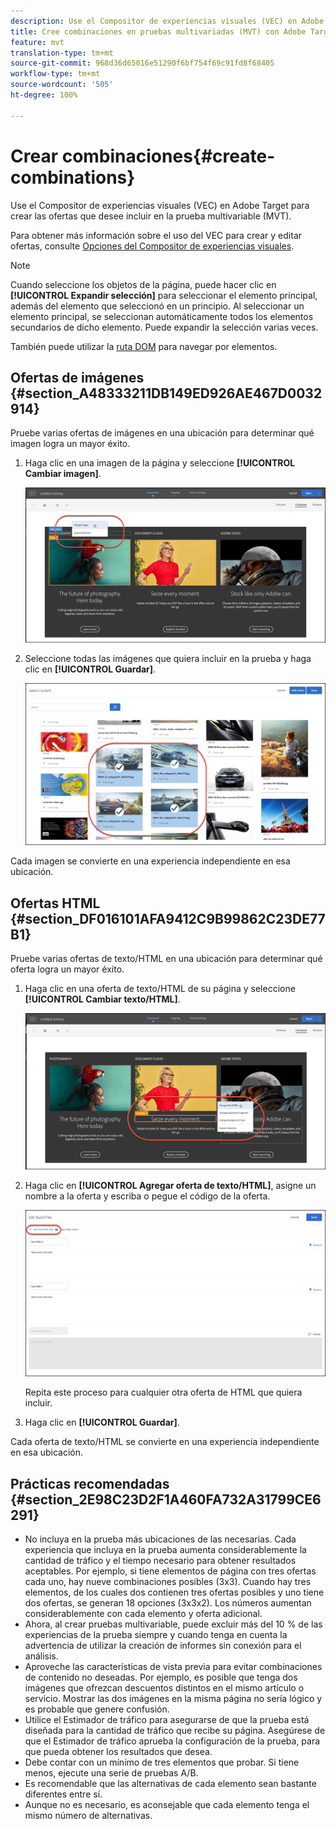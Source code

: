 ```yaml
---
description: Use el Compositor de experiencias visuales (VEC) en Adobe Target para crear las ofertas que desee incluir en la prueba multivariable (MVT).
title: Cree combinaciones en pruebas multivariadas (MVT) con Adobe Target
feature: mvt
translation-type: tm+mt
source-git-commit: 968d36d65016e51290f6bf754f69c91fd8f68405
workflow-type: tm+mt
source-wordcount: '505'
ht-degree: 100%

---
```



# Crear combinaciones{#create-combinations}

Use el Compositor de experiencias visuales (VEC) en Adobe Target para crear las ofertas que desee incluir en la prueba multivariable (MVT).

Para obtener más información sobre el uso del VEC para crear y editar ofertas, consulte [Opciones del Compositor de experiencias visuales](/help/c-experiences/c-visual-experience-composer/viztarget-options.md).

>[!NOTE]
>
>Cuando seleccione los objetos de la página, puede hacer clic en **[!UICONTROL Expandir selección]** para seleccionar el elemento principal, además del elemento que seleccionó en un principio. Al seleccionar un elemento principal, se seleccionan automáticamente todos los elementos secundarios de dicho elemento. Puede expandir la selección varias veces.
>
>También puede utilizar la [ruta DOM](/help/c-experiences/c-visual-experience-composer/viztarget-options.md#dom-path) para navegar por elementos.

## Ofertas de imágenes   {#section_A48333211DB149ED926AE467D0032914}

Pruebe varias ofertas de imágenes en una ubicación para determinar qué imagen logra un mayor éxito.

1. Haga clic en una imagen de la página y seleccione **[!UICONTROL Cambiar imagen]**.

   ![Opción Cambiar imagen](/help/c-activities/c-multivariate-testing/t-create-multivariate-test/assets/changeimage.png)

1. Seleccione todas las imágenes que quiera incluir en la prueba y haga clic en **[!UICONTROL Guardar]**.

   ![Cuadro de diálogo Seleccionar contenido, utilizado para agregar imágenes](/help/c-activities/c-multivariate-testing/t-create-multivariate-test/assets/addimage.png)

Cada imagen se convierte en una experiencia independiente en esa ubicación.

## Ofertas HTML   {#section_DF016101AFA9412C9B99862C23DE77B1}

Pruebe varias ofertas de texto/HTML en una ubicación para determinar qué oferta logra un mayor éxito.

1. Haga clic en una oferta de texto/HTML de su página y seleccione **[!UICONTROL Cambiar texto/HTML]**.

   ![Cambiar texto/HTML](/help/c-activities/c-multivariate-testing/t-create-multivariate-test/assets/changehtml.png)

1. Haga clic en **[!UICONTROL Agregar oferta de texto/HTML]**, asigne un nombre a la oferta y escriba o pegue el código de la oferta.

   ![Editar ofertas](/help/c-activities/c-multivariate-testing/t-create-multivariate-test/assets/editoffers.png)

   Repita este proceso para cualquier otra oferta de HTML que quiera incluir.

1. Haga clic en **[!UICONTROL Guardar]**.

Cada oferta de texto/HTML se convierte en una experiencia independiente en esa ubicación.

## Prácticas recomendadas {#section_2E98C23D2F1A460FA732A31799CE6291}

* No incluya en la prueba más ubicaciones de las necesarias. Cada experiencia que incluya en la prueba aumenta considerablemente la cantidad de tráfico y el tiempo necesario para obtener resultados aceptables. Por ejemplo, si tiene elementos de página con tres ofertas cada uno, hay nueve combinaciones posibles (3x3). Cuando hay tres elementos, de los cuales dos contienen tres ofertas posibles y uno tiene dos ofertas, se generan 18 opciones (3x3x2). Los números aumentan considerablemente con cada elemento y oferta adicional.
* Ahora, al crear pruebas multivariable, puede excluir más del 10 % de las experiencias de la prueba siempre y cuando tenga en cuenta la advertencia de utilizar la creación de informes sin conexión para el análisis.
* Aproveche las características de vista previa para evitar combinaciones de contenido no deseadas. Por ejemplo, es posible que tenga dos imágenes que ofrezcan descuentos distintos en el mismo artículo o servicio. Mostrar las dos imágenes en la misma página no sería lógico y es probable que genere confusión.
* Utilice el Estimador de tráfico para asegurarse de que la prueba está diseñada para la cantidad de tráfico que recibe su página. Asegúrese de que el Estimador de tráfico aprueba la configuración de la prueba, para que pueda obtener los resultados que desea.
* Debe contar con un mínimo de tres elementos que probar. Si tiene menos, ejecute una serie de  pruebas A/B.
* Es recomendable que las alternativas de cada elemento sean bastante diferentes entre sí.
* Aunque no es necesario, es aconsejable que cada elemento tenga el mismo número de alternativas.

